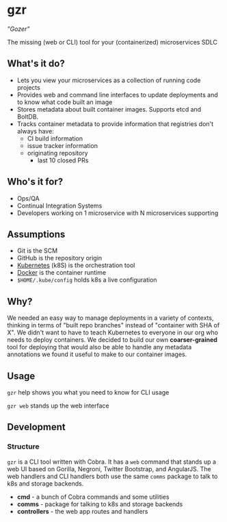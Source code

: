 # gzr

*"Gozer"*

The missing (web or CLI) tool for your (containerized) microservices SDLC

## What's it do?

* Lets you view your microservices as a collection of running code projects
* Provides web and command line interfaces to update deployments and to know what code built an image
* Stores metadata about built container images. Supports etcd and BoltDB.
* Tracks container metadata to provide information that registries don't always have:
	* CI build information
	* issue tracker information
  * originating repository
	* last 10 closed PRs

## Who's it for?
* Ops/QA
* Continual Integration Systems
* Developers working on 1 microservice with N microservices supporting 

## Assumptions
* Git is the SCM
* GitHub is the repository origin
* [Kubernetes](http://kubernetes.io) (k8S) is the orchestration tool
* [Docker](http://kubernetes.io) is the container runtime
* `$HOME/.kube/config` holds k8s a live configuration

## Why?
We needed an easy way to manage deployments in a variety of contexts, thinking in terms of "built repo branches" instead of "container with SHA of X". We didn't want to have to teach Kubernetes to everyone in our org who needs to deploy containers. We decided to build our own **coarser-grained** tool for deploying that would also be able to handle any metadata annotations we found it useful to make to our container images.

## Usage
`gzr` help shows you what you need to know for CLI usage

`gzr web` stands up the web interface


## Development

### Structure
`gzr` is a CLI tool written with Cobra. It has a `web` command that stands up a web UI based on Gorilla, Negroni, Twitter Bootstrap, and AngularJS. The web handlers and CLI handlers both use the same `comms` package to talk to k8s and storage backends.


* **cmd** - a bunch of Cobra commands and some utilities
* **comms** - package for talking to k8s and storage backends
* **controllers** - the web app routes and handlers
